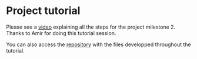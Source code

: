 # Project tutorial

Please see a [video](https://youtu.be/5fQdoZVI6kc) explaining all the steps for the project milestone 2. Thanks to Amir for doing this tutorial session.

You can  also access the [repository](https://github.com/data301-2020-winter2/amir_project) with the files developped throughout the tutorial.
